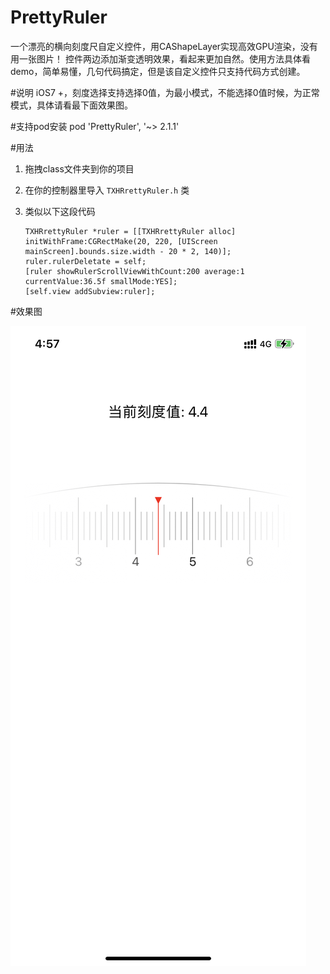 # PrettyRuler
一个漂亮的横向刻度尺自定义控件，用CAShapeLayer实现高效GPU渲染，没有用一张图片！
控件两边添加渐变透明效果，看起来更加自然。使用方法具体看demo，简单易懂，几句代码搞定，但是该自定义控件只支持代码方式创建。

#说明
iOS7 +，刻度选择支持选择0值，为最小模式，不能选择0值时候，为正常模式，具体请看最下面效果图。

#支持pod安装
pod 'PrettyRuler', '~> 2.1.1'

#用法
1. 拖拽class文件夹到你的项目
2. 在你的控制器里导入 `TXHRrettyRuler.h` 类
3. 类似以下这段代码
	  
	  ```
	  TXHRrettyRuler *ruler = [[TXHRrettyRuler alloc] initWithFrame:CGRectMake(20, 220, [UIScreen mainScreen].bounds.size.width - 20 * 2, 140)];
	ruler.rulerDeletate = self;
	[ruler showRulerScrollViewWithCount:200 average:1 currentValue:36.5f smallMode:YES];
	[self.view addSubview:ruler];
	  ```
	
#效果图

![](https://raw.githubusercontent.com/AsTryE/Images/master/Resoures/IMG_6448DF40A3D8-1.jpeg)
